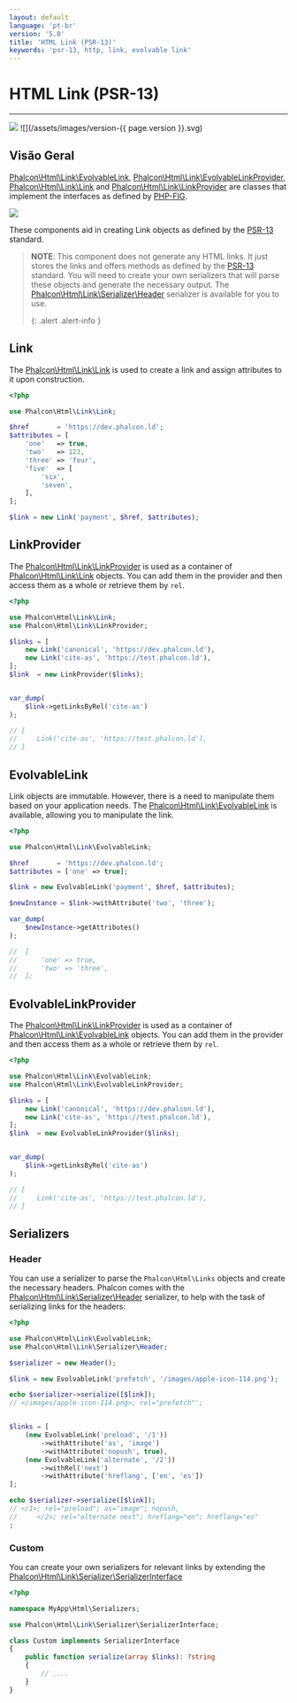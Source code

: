 ```yaml
---
layout: default
language: 'pt-br'
version: '5.0'
title: 'HTML Link (PSR-13)'
keywords: 'psr-13, http, link, evolvable link'
---
```


# HTML Link (PSR-13)
- - -
![](/assets/images/document-status-stable-success.svg) ![](/assets/images/version-{{ page.version }}.svg)

## Visão Geral
[Phalcon\Html\Link\EvolvableLink][html-link-evolvablelink], [Phalcon\Html\Link\EvolvableLinkProvider][html-link-evolvablelinkprovider], [Phalcon\Html\Link\Link][html-link-link] and [Phalcon\Html\Link\LinkProvider][html-link-linkprovider] are classes that implement the interfaces as defined by [PHP-FIG][php-fig].

![](/assets/images/implements-psr--13-blue.svg)

These components aid in creating Link objects as defined by the [PSR-13][psr-13] standard.

> **NOTE**: This component does not generate any HTML links. It just stores the links and offers methods as defined by the [PSR-13][psr-13] standard. You will need to create your own serializers that will parse these objects and generate the necessary output. The [Phalcon\Html\Link\Serializer\Header][html-link-serializer-header] serializer is available for you to use. 
> 
> {: .alert .alert-info }

## Link
The [Phalcon\Html\Link\Link][html-link-link] is used to create a link and assign attributes to it upon construction.

```php
<?php

use Phalcon\Html\Link\Link;

$href       = 'https://dev.phalcon.ld';
$attributes = [
    'one'   => true,
    'two'   => 123,
    'three' => 'four',
    'five'  => [
        'six',
        'seven',
    ],
];

$link = new Link('payment', $href, $attributes);
```

## LinkProvider
The [Phalcon\Html\Link\LinkProvider][html-link-linkprovider] is used as a container of [Phalcon\Html\Link\Link][html-link-link] objects. You can add them in the provider and then access them as a whole or retrieve them by `rel`.

```php
<?php

use Phalcon\Html\Link\Link;
use Phalcon\Html\Link\LinkProvider;

$links = [
    new Link('canonical', 'https://dev.phalcon.ld'),
    new Link('cite-as', 'https://test.phalcon.ld'),
];
$link  = new LinkProvider($links);


var_dump(
    $link->getLinksByRel('cite-as')
);

// [
//     Link('cite-as', 'https://test.phalcon.ld'),
// ]
```

## EvolvableLink
Link objects are immutable. However, there is a need to manipulate them based on your application needs. The [Phalcon\Html\Link\EvolvableLink][html-link-evolvablelink] is available, allowing you to manipulate the link.

```php
<?php

use Phalcon\Html\Link\EvolvableLink;

$href       = 'https://dev.phalcon.ld';
$attributes = ['one' => true];

$link = new EvolvableLink('payment', $href, $attributes);

$newInstance = $link->withAttribute('two', 'three');

var_dump(
    $newInstance->getAttributes()
);

//  [
//      'one' => true,
//      'two' => 'three',
//  ];
```

## EvolvableLinkProvider
The [Phalcon\Html\Link\LinkProvider][html-link-linkprovider] is used as a container of [Phalcon\Html\Link\EvolvableLink][html-link-evolvablelink] objects. You can add them in the provider and then access them as a whole or retrieve them by `rel`.

```php
<?php

use Phalcon\Html\Link\EvolvableLink;
use Phalcon\Html\Link\EvolvableLinkProvider;

$links = [
    new Link('canonical', 'https://dev.phalcon.ld'),
    new Link('cite-as', 'https://test.phalcon.ld'),
];
$link  = new EvolvableLinkProvider($links);


var_dump(
    $link->getLinksByRel('cite-as')
);

// [
//     Link('cite-as', 'https://test.phalcon.ld'),
// ]
```

## Serializers
### Header
You can use a serializer to parse the `Phalcon\Html\Links` objects and create the necessary headers. Phalcon comes with the [Phalcon\Html\Link\Serializer\Header][html-link-serializer-header] serializer, to help with the task of serializing links for the headers:

```php
<?php

use Phalcon\Html\Link\EvolvableLink;
use Phalcon\Html\Link\Serializer\Header;

$serializer = new Header();

$link = new EvolvableLink('prefetch', '/images/apple-icon-114.png');

echo $serializer->serialize([$link]);
// </images/apple-icon-114.png>; rel="prefetch"';


$links = [
    (new EvolvableLink('preload', '/1'))
        ->withAttribute('as', 'image')
        ->withAttribute('nopush', true),
    (new EvolvableLink('alternate', '/2'))
        ->withRel('next')
        ->withAttribute('hreflang', ['en', 'es'])
];

echo $serializer->serialize([$link]);
// </1>; rel="preload"; as="image"; nopush,
//     </2>; rel="alternate next"; hreflang="en"; hreflang="es"
;
```

### Custom
You can create your own serializers for relevant links by extending the [Phalcon\Html\Link\Serializer\SerializerInterface][html-link-serializer-serializerinterface]

```php
<?php

namespace MyApp\Html\Serializers;

use Phalcon\Html\Link\Serializer\SerializerInterface;

class Custom implements SerializerInterface 
{
    public function serialize(array $links): ?string
    {
        // ....
    }
}
```

[php-fig]: https://www.php-fig.org/
[psr-13]: https://www.php-fig.org/psr/psr-13/
[html-link-evolvablelink]: api/phalcon_html#html-link-evolvablelink
[html-link-evolvablelinkprovider]: api/phalcon_html#html-link-evolvablelinkprovider
[html-link-link]: api/phalcon_html#html-link-link
[html-link-linkprovider]: api/phalcon_html#html-link-linkprovider
[html-link-serializer-header]: api/phalcon_html#html-link-serializer-header
[html-link-serializer-serializerinterface]: api/phalcon_html#html-link-serializer-serializerinterface

